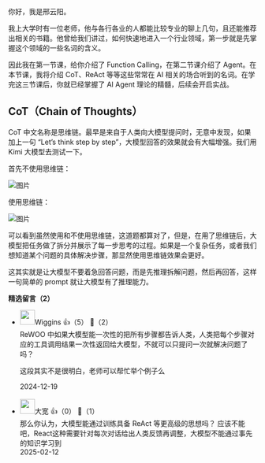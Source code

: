你好，我是邢云阳。

我上大学时有一位老师，他与各行各业的人都能比较专业的聊上几句，且还能推荐出相关的书籍。他曾给我们讲过，如何快速地进入一个行业领域，第一步就是先掌握这个领域的一些名词的含义。

因此我在第一节课，给你介绍了 Function Calling，在第二节课介绍了 Agent。在本节课，我将介绍 CoT、ReAct 等等这些常常在 AI 相关的场合听到的名词。在学完这三节课后，你就已经掌握了 AI Agent 理论的精髓，后续会开启实战。

## CoT（Chain of Thoughts）

CoT 中文名称是思维链。最早是来自于人类向大模型提问时，无意中发现，如果加上一句 “Let’s think step by step”，大模型回答的效果就会有大幅增强。我们用 Kimi 大模型去测试一下。

首先不使用思维链：

![图片](https://static001.geekbang.org/resource/image/ea/3b/eae7c1cb2037d92878b13155dbffa23b.png?wh=1252x469)

使用思维链：

![图片](https://static001.geekbang.org/resource/image/b9/17/b9167eaa8ab47f32a967f101c0bc7717.png?wh=1186x538)

可以看到虽然使用和不使用思维链，这道题都算对了，但是，在用了思维链后，大模型把任务做了拆分并展示了每一步思考的过程。如果是一个复杂任务，或者我们想知道某个问题的具体解决步骤，那显然使用思维链效果会更好。

这其实就是让大模型不要着急回答问题，而是先推理拆解问题，然后再回答，这样一句简单的 prompt 就让大模型有了推理能力。
<div><strong>精选留言（2）</strong></div><ul>
<li><img src="https://static001.geekbang.org/account/avatar/00/10/73/ce/23bd3997.jpg" width="30px"><span>Wiggins</span> 👍（5） 💬（2）<div>ReWOO 中如果大模型能一次性的把所有步骤都告诉人类，人类把每个步骤对应的工具调用结果一次性返回给大模型，不就可以只提问一次就解决问题了吗？

这段其实不是很明白，老师可以帮忙举个例子么</div>2024-12-19</li><br/><li><img src="https://static001.geekbang.org/account/avatar/00/10/57/a3/4bcf1b59.jpg" width="30px"><span>大宽</span> 👍（0） 💬（1）<div>那么你认为，大模型能通过训练具备 ReAct 等更高级的思想吗？
应该不能吧，React这种需要针对每次对话给出人类反馈再调整，大模型不能通过事先的知识学习到</div>2025-02-12</li><br/>
</ul>